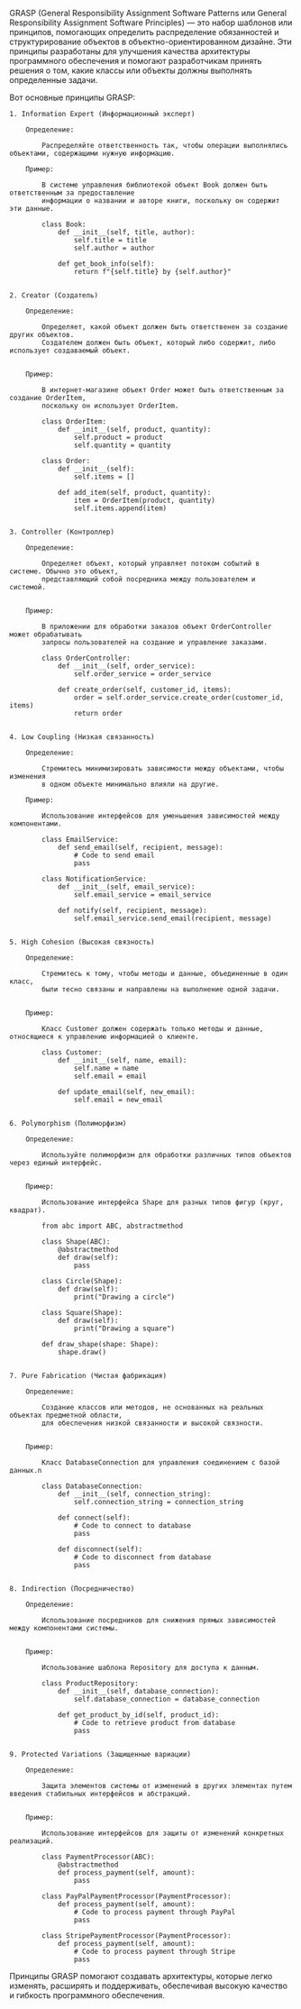 

GRASP (General Responsibility Assignment Software Patterns или General Responsibility Assignment Software Principles)
— это набор шаблонов или принципов, помогающих определить распределение обязанностей и структурирование объектов
в объектно-ориентированном дизайне. Эти принципы разработаны для улучшения качества архитектуры 
программного обеспечения и помогают разработчикам принять решения о том, 
какие классы или объекты должны выполнять определенные задачи.


Вот основные принципы GRASP:
    
    1. Information Expert (Информационный эксперт)

        Определение: 
            
            Распределяйте ответственность так, чтобы операции выполнялись объектами, содержащими нужную информацию.
        
        Пример: 
            
            В системе управления библиотекой объект Book должен быть ответственным за предоставление 
            информации о названии и авторе книги, поскольку он содержит эти данные.
         
            class Book:
                def __init__(self, title, author):
                    self.title = title
                    self.author = author
            
                def get_book_info(self):
                    return f"{self.title} by {self.author}"


    2. Creator (Создатель)
    
        Определение: 
            
            Определяет, какой объект должен быть ответственен за создание других объектов.
            Создателем должен быть объект, который либо содержит, либо использует создаваемый объект.
        

        Пример: 
            
            В интернет-магазине объект Order может быть ответственным за создание OrderItem,
            поскольку он использует OrderItem.
         
            class OrderItem:
                def __init__(self, product, quantity):
                    self.product = product
                    self.quantity = quantity
                
            class Order:
                def __init__(self):
                    self.items = []
            
                def add_item(self, product, quantity):
                    item = OrderItem(product, quantity)
                    self.items.append(item)
        

    3. Controller (Контроллер)
    
        Определение: 
            
            Определяет объект, который управляет потоком событий в системе. Обычно это объект,
            представляющий собой посредника между пользователем и системой.
        

        Пример:
            
            В приложении для обработки заказов объект OrderController может обрабатывать 
            запросы пользователей на создание и управление заказами.
         
            class OrderController:
                def __init__(self, order_service):
                    self.order_service = order_service
            
                def create_order(self, customer_id, items):
                    order = self.order_service.create_order(customer_id, items)
                    return order

        
    4. Low Coupling (Низкая связанность)
    
        Определение: 
            
            Стремитесь минимизировать зависимости между объектами, чтобы изменения 
            в одном объекте минимально влияли на другие.
        
        Пример: 
                
            Использование интерфейсов для уменьшения зависимостей между компонентами.
         
            class EmailService:
                def send_email(self, recipient, message):
                    # Code to send email
                    pass
        
            class NotificationService:
                def __init__(self, email_service):
                    self.email_service = email_service
            
                def notify(self, recipient, message):
                    self.email_service.send_email(recipient, message)
        

    5. High Cohesion (Высокая связность)
    
        Определение: 
            
            Стремитесь к тому, чтобы методы и данные, объединенные в один класс, 
            были тесно связаны и направлены на выполнение одной задачи.
        

        Пример: 

            Класс Customer должен содержать только методы и данные, относящиеся к управлению информацией о клиенте.
         
            class Customer:
                def __init__(self, name, email):
                    self.name = name
                    self.email = email
            
                def update_email(self, new_email):
                    self.email = new_email
        

    6. Polymorphism (Полиморфизм)
    
        Определение: 

            Используйте полиморфизм для обработки различных типов объектов через единый интерфейс.
        

        Пример: 
            
            Использование интерфейса Shape для разных типов фигур (круг, квадрат).
         
            from abc import ABC, abstractmethod
            
            class Shape(ABC):
                @abstractmethod
                def draw(self):
                    pass
            
            class Circle(Shape):
                def draw(self):
                    print("Drawing a circle")
            
            class Square(Shape):
                def draw(self):
                    print("Drawing a square")
            
            def draw_shape(shape: Shape):
                shape.draw()
    

    7. Pure Fabrication (Чистая фабрикация)
    
        Определение: 
    
            Создание классов или методов, не основанных на реальных объектах предметной области, 
            для обеспечения низкой связанности и высокой связности.
        

        Пример: 

            Класс DatabaseConnection для управления соединением с базой данных.n
        
            class DatabaseConnection:
                def __init__(self, connection_string):
                    self.connection_string = connection_string
            
                def connect(self):
                    # Code to connect to database
                    pass
            
                def disconnect(self):
                    # Code to disconnect from database
                    pass
        

    8. Indirection (Посредничество)
    
        Определение: 

            Использование посредников для снижения прямых зависимостей между компонентами системы.
        

        Пример: 

            Использование шаблона Repository для доступа к данным.
            
            class ProductRepository:
                def __init__(self, database_connection):
                    self.database_connection = database_connection
            
                def get_product_by_id(self, product_id):
                    # Code to retrieve product from database
                    pass
    

    9. Protected Variations (Защищенные вариации)
    
        Определение: 

            Защита элементов системы от изменений в других элементах путем введения стабильных интерфейсов и абстракций.
        

        Пример: 

            Использование интерфейсов для защиты от изменений конкретных реализаций.
        
            class PaymentProcessor(ABC):
                @abstractmethod
                def process_payment(self, amount):
                    pass
            
            class PayPalPaymentProcessor(PaymentProcessor):
                def process_payment(self, amount):
                    # Code to process payment through PayPal
                    pass
            
            class StripePaymentProcessor(PaymentProcessor):
                def process_payment(self, amount):
                    # Code to process payment through Stripe
                    pass
    


Принципы GRASP помогают создавать архитектуры, которые легко изменять, расширять и поддерживать,
обеспечивая высокую качество и гибкость программного обеспечения.
